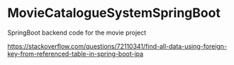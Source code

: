 # MovieCatalogueSystemSpringBoot
SpringBoot backend code for the movie project

https://stackoverflow.com/questions/72110341/find-all-data-using-foreign-key-from-referenced-table-in-spring-boot-jpa
